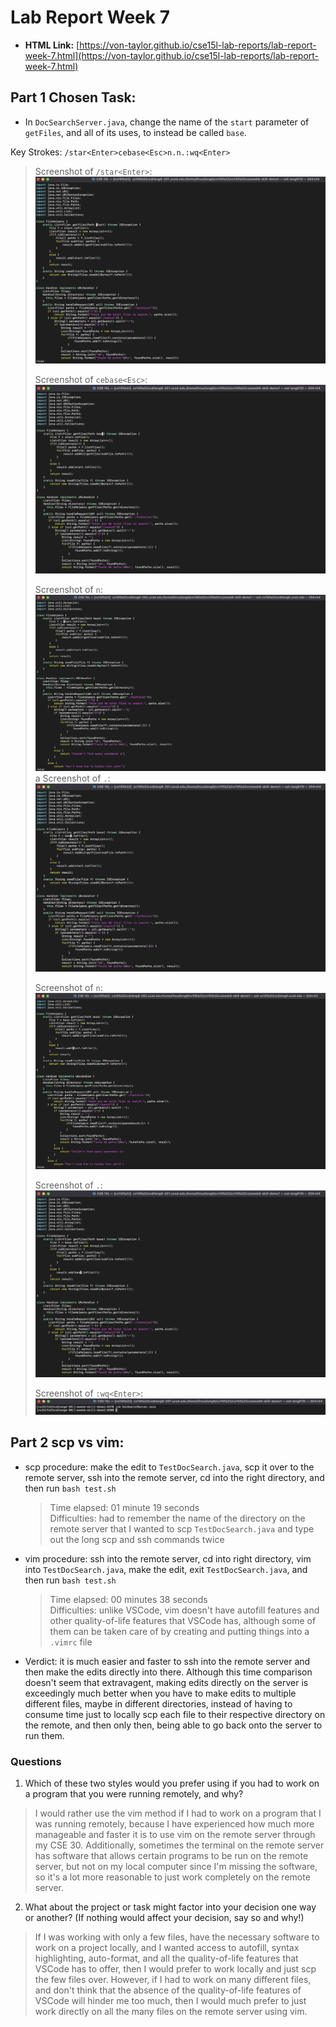 # Lab Report Week 7
- **HTML Link:** [https://von-taylor.github.io/cse15l-lab-reports/lab-report-week-7.html](https://von-taylor.github.io/cse15l-lab-reports/lab-report-week-7.html)

## Part 1 Chosen Task:
- In `DocSearchServer.java`, change the name of the `start` parameter of `getFiles`, and all of its uses, to instead be called `base`.

Key Strokes: `/star<Enter>cebase<Esc>n.n.:wq<Enter>`
  >
  > Screenshot of `/star<Enter>`:
  > ![1](Week-7-Lab-Report-Pics/1.jpg)
  > 
  > Screenshot of `cebase<Esc>`:
  > ![2](Week-7-Lab-Report-Pics/2.jpg)
  > 
  > Screenshot of `n`:
  > ![3](Week-7-Lab-Report-Pics/3.jpg)
  > a
  > Screenshot of `.`:
  > ![4](Week-7-Lab-Report-Pics/4.jpg)
  > 
  > Screenshot of `n`:
  > ![5](Week-7-Lab-Report-Pics/5.jpg)
  > 
  > Screenshot of `.`:
  > ![6](Week-7-Lab-Report-Pics/6.jpg)
  > 
  > Screenshot of `:wq<Enter>`:
  > ![7](Week-7-Lab-Report-Pics/7.jpg)

## Part 2 scp vs vim:
- scp procedure: make the edit to `TestDocSearch.java`, scp it over to the remote server, ssh into the remote server, cd into the right directory, and then run `bash test.sh`
  > Time elapsed: 01 minute 19 seconds\
  > Difficulties: had to remember the name of the directory on the remote server that I wanted to scp `TestDocSearch.java` and type out the long scp and ssh commands twice

- vim procedure: ssh into the remote server, cd into right directory, vim into `TestDocSearch.java`, make the edit, exit `TestDocSearch.java`, and then run `bash test.sh`
  > Time elapsed: 00 minutes 38 seconds\
  > Difficulties: unlike VSCode, vim doesn't have autofill features and other quality-of-life features that VSCode has, although some of them can be taken care of by creating and putting things into a `.vimrc` file

- Verdict: it is much easier and faster to ssh into the remote server and then make the edits directly into there. Although this time comparison doesn't seem that extravagent, making edits directly on the server is exceedingly much better when you have to make edits to multiple different files, maybe in different directories, instead of having to consume time just to locally scp each file to their respective directory on the remote, and then only then, being able to go back onto the server to run them.

### Questions
1. Which of these two styles would you prefer using if you had to work on a program that you were running remotely, and why?
  > I would rather use the vim method if I had to work on a program that I was running remotely, because I have experienced how much more manageable and faster it is to use vim on the remote server through my CSE 30. Additionally, sometimes the terminal on the remote server has software that allows certain programs to be run on the remote server, but not on my local computer since I'm missing the software, so it's a lot more reasonable to just work completely on the remote server.
2. What about the project or task might factor into your decision one way or another? (If nothing would affect your decision, say so and why!)
  > If I was working with only a few files, have the necessary software to work on a project locally, and I wanted access to autofill, syntax highlighting, auto-format, and all the quality-of-life features that VSCode has to offer, then I would prefer to work locally and just scp the few files over. However, if I had to work on many different files, and don't think that the absence of the quality-of-life features of VSCode will hinder me too much, then I would much prefer to just work directly on all the many files on the remote server using vim.
